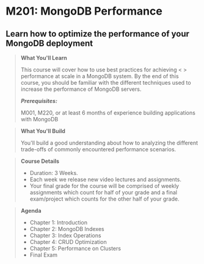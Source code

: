 # M201: MongoDB Performance

## Learn how to optimize the performance of your MongoDB deployment

> __What You'll Learn__
>
> This course will cover how to use best practices for achieving  < > performance at scale in a MongoDB system. By the end of this course, you should be familiar with the different techniques used to increase the performance of MongoDB servers.
>
> ***Prerequisites:***
>
> M001, M220, or at least 6 months of experience building applications with MongoDB

> __What You'll Build__
>
> You'll build a good understanding about how to analyzing the different trade-offs of commonly encountered performance scenarios.

> __Course Details__
> - Duration: 3 Weeks.
> - Each week we release new video lectures and assignments.
> - Your final grade for the course will be comprised of weekly assignments which count for half of your grade and a final exam/project which counts for the other half of your grade.

> __Agenda__
> - Chapter 1: Introduction
> - Chapter 2: MongoDB Indexes
> - Chapter 3: Index Operations
> - Chapter 4: CRUD Optimization
> - Chapter 5: Performance on Clusters
> - Final Exam